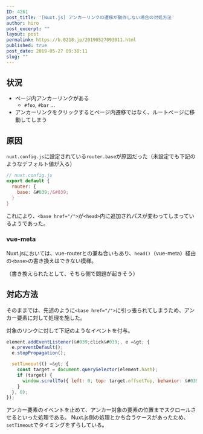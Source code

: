 ```yaml
---
ID: 4261
post_title: '[Nuxt.js] アンカーリンクの遷移が動作しない場合の対処方法'
author: hiro
post_excerpt: ""
layout: post
permalink: https://b.0218.jp/20190527093011.html
published: true
post_date: 2019-05-27 09:30:11
slug: ""
---
```

## 状況
- ページ内アンカーリンクがある
	- `#foo`, `#bar` …
- アンカーリンクをクリックするとページ内遷移ではなく、ルートページに移動してしまう

## 原因
`nuxt.config.js`に設定されている`router.base`が原因だった（未設定でも下記のようなデフォルト値が入る）

```js
// nuxt.config.js
export default {
  router: {
    base: &#039;/&#039;
  }
}
```

これにより、`<base href="/">`が`<head>`内に追加されパスが変わってしまっているようであった。

### vue-meta

Nuxt.jsにおいては、vue-routerとの兼ね合いもあり、`head()`（vue-meta）経由の`<base>`の書き換えはできない模様。

（書き換えられたとして、そちら側で問題が起きそう）

## 対応方法
そのままでは、先述のように`<base href="/">`に引っ張られてしまうため、アンカー要素に対して処理を施した。

対象のリンクに対して下記のようなイベントを付与。
```js
element.addEventListener(&#039;click&#039;, e =&gt; {
  e.preventDefault();
  e.stopPropagation();

  setTimeout(() =&gt; {
    const target = document.querySelector(element.hash);
    if (target) {
      window.scrollTo({ left: 0, top: target.offsetTop, behavior: &#039;smooth&#039; });
    }
  }, 0);
});
```

アンカー要素のイベントを止めて、アンカー対象の要素の位置までスクロールさせるといった処理である。
Nuxt.js側の処理とかち合うケースがあったため、`setTimeout`でタイミングをずらしている。